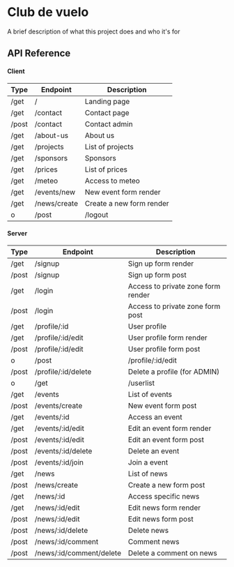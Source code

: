 
# Club de vuelo

A brief description of what this project does and who it's for



## API Reference

#### Client

| Type | Endpoint | Description |
|-------|-------|-------|
| /get | / | Landing page |
| /get | /contact | Contact page |
| /post | /contact | Contact admin |
| /get | /about-us | About us |
| /get | /projects | List of projects |
| /get | /sponsors | Sponsors |
| /get | /prices | List of prices |
| /get | /meteo | Access to meteo |
| /get | /events/new | New event form render |
| /get | /news/create | Create a new form render |
o| /post | /logout | Log out from session |


#### Server

| Type | Endpoint | Description |
|-------|-------|-------|
| /get | /signup | Sign up form render |
| /post | /signup | Sign up form post |
| /get | /login | Access to private zone form render |
| /post | /login | Access to private zone form post |
| /get | /profile/:id | User profile |
| /get | /profile/:id/edit | User profile form render |
| /post | /profile/:id/edit | User profile form post |
o| /post | /profile/:id/edit | To do ADMIN |
| /post | /profile/:id/delete | Delete a profile (for ADMIN) |
o| /get | /userlist | List of users |
| /get | /events | List of events |
| /post | /events/create | New event form post |
| /get | /events/:id | Access an event |
| /get | /events/:id/edit | Edit an event form render |
| /post | /events/:id/edit | Edit an event form post |
| /post | /events/:id/delete | Delete an event |
| /post | /events/:id/join | Join a event |
| /get | /news | List of news |
| /post | /news/create | Create a new form post |
| /get | /news/:id | Access specific news |
| /get | /news/:id/edit | Edit news form render |
| /post | /news/:id/edit | Edit news form post |
| /post | /news/:id/delete | Delete news |
| /post | /news/:id/comment | Comment news |
| /post | /news/:id/comment/delete | Delete a comment on news |